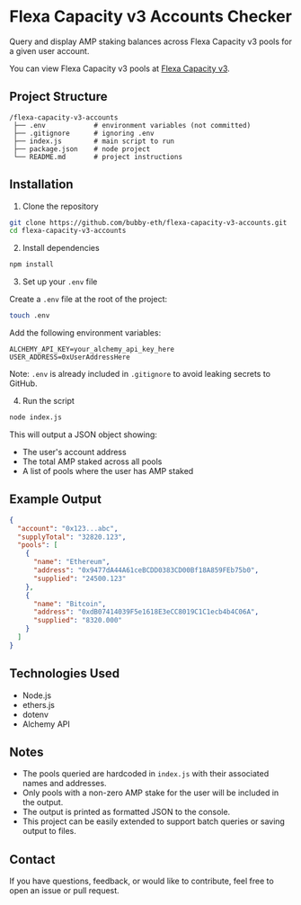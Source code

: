 # Flexa Capacity v3 Accounts Checker

Query and display AMP staking balances across Flexa Capacity v3 pools for a given user account.

You can view Flexa Capacity v3 pools at [Flexa Capacity v3](https://app.flexa.co/).

## Project Structure

```
/flexa-capacity-v3-accounts
 ├── .env            # environment variables (not committed)
 ├── .gitignore      # ignoring .env
 ├── index.js        # main script to run
 ├── package.json    # node project
 └── README.md       # project instructions
```

## Installation

1. Clone the repository

```bash
git clone https://github.com/bubby-eth/flexa-capacity-v3-accounts.git
cd flexa-capacity-v3-accounts
```

2. Install dependencies

```bash
npm install
```

3. Set up your `.env` file

Create a `.env` file at the root of the project:

```bash
touch .env
```

Add the following environment variables:

```env
ALCHEMY_API_KEY=your_alchemy_api_key_here
USER_ADDRESS=0xUserAddressHere
```

Note: `.env` is already included in `.gitignore` to avoid leaking secrets to GitHub.

4. Run the script

```bash
node index.js
```

This will output a JSON object showing:

- The user's account address
- The total AMP staked across all pools
- A list of pools where the user has AMP staked

## Example Output

```json
{
  "account": "0x123...abc",
  "supplyTotal": "32820.123",
  "pools": [
    {
      "name": "Ethereum",
      "address": "0x9477dA44A61ceBCDD0383CD00Bf18A859FEb75b0",
      "supplied": "24500.123"
    },
    {
      "name": "Bitcoin",
      "address": "0xdB07414039F5e1618E3eCC8019C1C1ecb4b4C06A",
      "supplied": "8320.000"
    }
  ]
}
```

## Technologies Used

- Node.js
- ethers.js
- dotenv
- Alchemy API

## Notes

- The pools queried are hardcoded in `index.js` with their associated names and addresses.
- Only pools with a non-zero AMP stake for the user will be included in the output.
- The output is printed as formatted JSON to the console.
- This project can be easily extended to support batch queries or saving output to files.

## Contact

If you have questions, feedback, or would like to contribute, feel free to open an issue or pull request.
